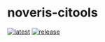 # noveris-citools

[![latest](https://github.com/archmachina/ps-citools/workflows/latest/badge.svg)](https://github.com/archmachina/ps-citools/actions?query=workflow%3Alatest) [![release](https://github.com/archmachina/ps-citools/workflows/release/badge.svg)](https://github.com/archmachina/ps-citools/actions?query=workflow%3Arelease)
